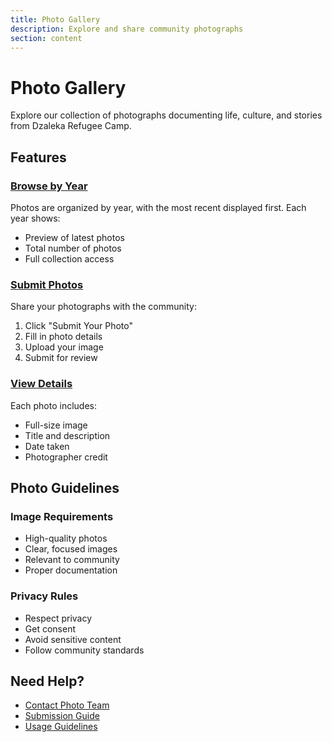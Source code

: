```yaml
---
title: Photo Gallery
description: Explore and share community photographs
section: content
---
```


# Photo Gallery

Explore our collection of photographs documenting life, culture, and stories from Dzaleka Refugee Camp.

## Features

### [Browse by Year](/photos)
Photos are organized by year, with the most recent displayed first. Each year shows:
- Preview of latest photos
- Total number of photos
- Full collection access

### [Submit Photos](/photos/submit)
Share your photographs with the community:
1. Click "Submit Your Photo"
2. Fill in photo details
3. Upload your image
4. Submit for review

### [View Details](/photos/[slug])
Each photo includes:
- Full-size image
- Title and description
- Date taken
- Photographer credit

## Photo Guidelines

### Image Requirements
- High-quality photos
- Clear, focused images
- Relevant to community
- Proper documentation

### Privacy Rules
- Respect privacy
- Get consent
- Avoid sensitive content
- Follow community standards

## Need Help?

- [Contact Photo Team](/contact)
- [Submission Guide](/photos/submit)
- [Usage Guidelines](/guidelines)
